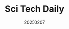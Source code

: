 ---
layout: page
title: Sci Tech Daily
description: Feburary 2025
img: assets/img/Scitech.png
redirect: https://scitechdaily.com/cleaner-ships-hotter-earth-the-unexpected-climate-twist/
date: 20250207
category: work
---